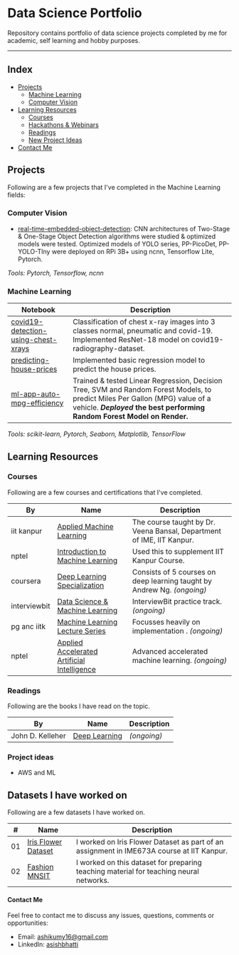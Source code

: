 # Data Science Portfolio
Repository contains portfolio of data science projects completed by me for academic, self learning and hobby purposes. 

------------------------------------------------------------------------------
## Index

* [Projects](#projects)
    * [Machine Learning](#machine-learning)
    * [Computer Vision](#computer-vision)
* [Learning Resources](#learning-resources)
    * [Courses](#courses)
    * [Hackathons \& Webinars](#hackathons-and-webinars)
    * [Readings](#readings)
    * [New Project Ideas](#project-ideas)
* [Contact Me](#contact)


## Projects
Following are a few projects that I've completed in the Machine Learning fields:


### Computer Vision

- [real-time-embedded-object-detection](https://github.com/AshishBhatti/real-time-embedded-object-detection): CNN architectures of Two-Stage & One-Stage Object Detection algorithms were studied & optimized models were tested. Optimized models of YOLO series, PP-PicoDet, PP-YOLO-TIny were deployed on RPi 3B+ using ncnn, Tensorflow Lite, Pytorch. 

_Tools: Pytorch, Tensorflow, ncnn_



### Machine Learning

| Notebook                                                                                                     | Description |
|--------------------------------------------------------------------------------------------------------------|------------------------------------------------------------------------------------------------------------------------------------------------|
| [covid19-detection-using-chest-xrays](https://coursera.org/share/97a33444e9f05323d7e3b8b2eea60417)           | Classification of chest x-ray images into 3 classes normal, pneumatic and covid-19. Implemented ResNet-18 model on covid19-radiography-dataset.|
| [predicting-house-prices](https://coursera.org/share/88a480a84e876bf84bc8c2ecfd203fcc)                       | Implemented basic regression model to predict the house prices.                                                                                |
| [ml-app-auto-mpg-efficiency](https://github.com/ashishbhatti/ml-app-auto-mpg-efficiency)                     | Trained & tested Linear Regression, Decision Tree, SVM and Random Forest Models, to predict Miles Per Gallon (MPG) value of a vehicle. **_Deployed_ the best performing Random Forest Model on Render.**                                                                              |


_Tools: scikit-learn, Pytorch, Seaborn, Matplotlib, TensorFlow_




## Learning Resources


### Courses
Following are a few courses and certifications that I've completed. 

| By         | Name                                                                                                                           | Description |
|------------|--------------------------------------------------------------------------------------------------------------------------------|---------------------------------------------------------------------------------------------------------------------------------------------------------------------------|
|iit kanpur  | [Applied Machine Learning](https://github.com/AshishBhatti/data-science-portfolio/tree/main/applied-machine-learning-ime673a)  | The course taught by Dr. Veena Bansal, Department of IME, IIT Kanpur.                                                                                                     |
|nptel       | [Introduction to Machine Learning](https://onlinecourses.nptel.ac.in/noc22_cs97/preview/)                                      | Used this to supplement IIT Kanpur Course.                                                                                                                                |
|coursera    | [Deep Learning Specialization]()                                                                                               | Consists of 5 courses on deep learning taught by Andrew Ng. _(ongoing)_                                                                                                   |
|interviewbit| [Data Science & Machine Learning](https://www.interviewbit.com/courses/data-science-and-machine-learning/)                     | InterviewBit practice track. _(ongoing)_                                                                                                                                  |
|pg anc iitk | [Machine Learning Lecture Series](https://youtube.com/playlist?list=PLvVOew6yEowi0ddpoSZNhFsMQlUwBnAk5)                        | Focusses heavily on implementation . _(ongoing)_                                                                                                                          |
|nptel       | [Applied Accelerated Artificial Intelligence](https://onlinecourses.nptel.ac.in/noc22_cs83/preview)                            | Advanced accelerated machine learning. _(ongoing)_                                                                                                                        |

### Readings
Following are the books I have read on the topic. 

| By                | Name                                                                                               | Description                                                                             |
|-------------------|----------------------------------------------------------------------------------------------------|-----------------------------------------------------------------------------------------|
|John D. Kelleher   | [Deep Learning](https://mitpress.mit.edu/9780262537551/deep-learning/)                             | _(ongoing)_                                                                             |




### Project ideas
- AWS and ML


## Datasets I have worked on
Following are a few datasets I have worked on. 

| #  | Name | Description |
|----|------|-------------|
| 01 | [Iris Flower Dataset]()  | I worked on Iris Flower Dataset as part of an assignment in IME673A course at IIT Kanpur.|
| 02 | [Fashion MNSIT]()  | I worked on this dataset for preparing teaching material for teaching neural networks.|



#### Contact Me
Feel free to contact me to discuss any issues, questions, comments or opportunities:
- Email: ashikumy16@gmail.com
- LinkedIn: [asishbhatti](https://www.linkedin.com/in/ashishbhatti/)


